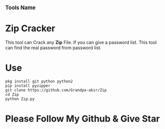 <big><b>Tools Name </b></big>

# Zip Cracker

This tool can Crack any <b>Zip</b> File. If you can give a password list.
This tool can find the real password from password list.

# Use

`pkg install git python python2`<br>
`pip install pyzipper`<br>
`git clone https://github.com/Grandpa-abir/Zip`<br>
`cd Zip`<br>
`python Zip.py`

# Please Follow My Github & Give Star
